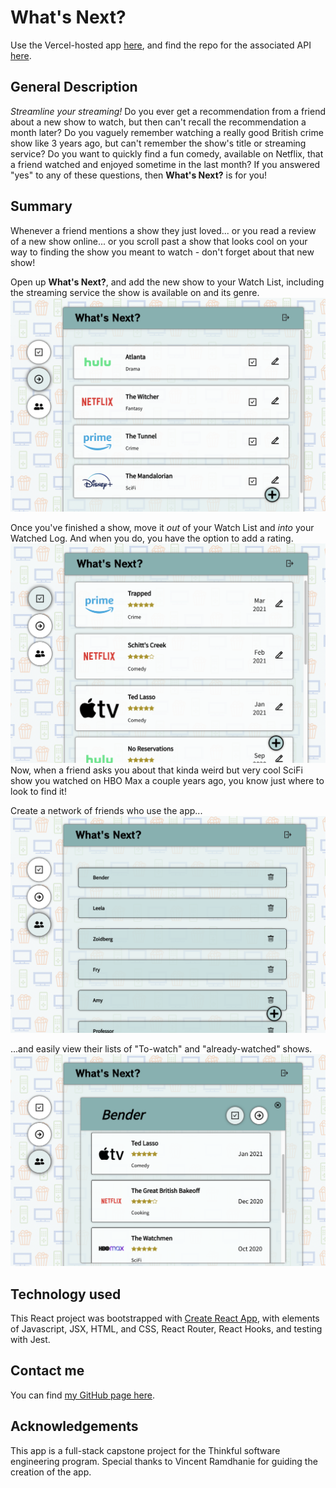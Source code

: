 # What's Next?

Use the Vercel-hosted app [here](https://whats-next-five.vercel.app), and find the repo for the associated API [here](https://github.com/sam1cutler/WhatsNextAPI).

## General Description
*Streamline your streaming!* Do you ever get a recommendation from a friend about a new show to watch, but then can't recall the recommendation a month later? Do you vaguely remember watching a really good British crime show like 3 years ago, but can't remember the show's title or streaming service? Do you want to quickly find a fun comedy, available on Netflix, that a friend watched and enjoyed sometime in the last month? If you answered "yes" to any of these questions, then <b>What's Next?</b> is for you!

## Summary
Whenever a friend mentions a show they just loved... or you read a review of a new show online... or you scroll past a show that looks cool on your way to finding the show you meant to watch - don't forget about that new show!

Open up <b>What's Next?</b>, and add the new show to your Watch List, including the streaming service the show is available on and its genre. 
![watch-list](./src/images/screenshot_watchlist.png "watch-list")

Once you've finished a show, move it <i>out</i> of your Watch List and <i>into</i> your Watched Log. And when you do, you have the option to add a rating.
![watched-log](./src/images/screenshot_watchedlog.png "watched-log")
Now, when a friend asks you about that kinda weird but very cool SciFi show you watched on HBO Max a couple years ago, you know just where to look to find it!

Create a network of friends who use the app... 
![friends-list](./src/images/screenshot_friendsList.png "friends-list")

...and easily view their lists of "To-watch" and "already-watched" shows.
![friend-log](./src/images/screenshot_friendsWatchedLog.png "friend-log")

## Technology used
This React project was bootstrapped with [Create React App](https://github.com/facebook/create-react-app), with elements of Javascript, JSX, HTML, and CSS, React Router, React Hooks, and testing with Jest.

## Contact me
You can find [my GitHub page here](https://github.com/sam1cutler).

## Acknowledgements
This app is a full-stack capstone project for the Thinkful software engineering program. Special thanks to Vincent Ramdhanie for guiding the creation of the app. 
